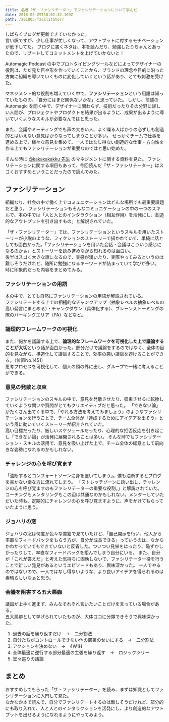 ```yaml
---
title: 名著「ザ・ファシリテーター」でファシリテーションについて学んだ
date: 2018-05-29T10:02:32.169Z
path: /201805-facilitator/
---
```


しばらくブログが更新できていなかった。  
言い訳ですが、少し仕事が忙しくなって、アウトプットに対するモチベーションが低下してた。
ブログに書くネタは、本を読んだり、勉強したりちゃんとあったので、リブートしてコミットメントを上げていかないと！

Automagic Podcast の中でプロトタイピングツールなどによってデザイナーの役割は、ただ見た目や形を作っていくことから、ブランドの理念や目的に沿った方向に組織を導いていくものに変化していくという話があり、とても刺激を受けた。

マネジメント的な役割も増えていく中で、**ファシリテーション**という用語は知っていたものの、「自分にはまだ関係ないかな」と思っていた。
しかし、前述の Automagic を聞く中で、デザイナーに関わらず、技術だったりその分野に詳しい人間が、プロジェクトやプロダクトを結果が出るように、成果が出るように導いていくようなスキルが必要なんではと思った。

また、会議やミーティングでも声の大きい人、よく喋る人ばかりの必ずしも創造的とはいえない意見ばかりなってしまうことが多い。
せっかくチームで仕事を進める上で、様々な意見を集めて、一人ではなし得ない創造的な仕事・方向性を作る上でもファシリテーションが重要なのではと思い始めた。

そんな時に [@kakakakakku 先生](http://kakakakakku.hatenablog.com) のマネジメントに関する資料を見た。
ファシリテーションに関する項目もあって、今回読んだ「ザ・ファシリテーター」はスゴくおすすめということだったので読んでみた。

<div>
<link-card url="https://kakakakakku.hatenablog.com/entry/2017/07/12/013345"></link-card>
</div>

## ファシリテーション
組織なり、社会の中で働く上でコミュニケーションはどんな場所でも最重要課題だと思う。
ファシリテーションもそんなコミュニケーションの中の一つのスキルで、本の中では「人と人とのインタラクション（相互作用）を活発にし、創造的なアウトプットを引き出すもの」と解説されていた。

「ザ・ファシリテーター」では、ファシリテーションというスキルを用いたストーリーが小説のような、フィクションのストーリーで描かれていて、単純に話としても面白かった。「ファシリテーションを用いた会話・会議はこういう感じになるのかぁ」とストーリーを読み進めながら知れるのは面白い。  
後半はスゴく大きな話になるので、実感が湧いたり、実際やってみるというのは難しそうだけれど、随所に勉強になるキーワードが詰まっていて学びが多い。
時に印象的だった内容をまとめてみる。

### ファシリテーションの用語
本の中で、とても自然にファシリテーションの用語が解説されている。  
ファシリテートする上での相槌的なチャンクアップ（抽象レベルの抽象レベルの高い発言にまとめる）・チャンクダウン（具体化する）、ブレーンストーミングの際のパーキングエリア（PA）などなど。

### 論理的フレームワークの可視化
また、何かを議論する上で、**論理的なフレームワークを可視化した上で議論することが大切**という話が面白かった。部分だけで議論をするのではなく、全体の目的を見ながら、構造化して議論することで、効率の悪い議論を避けることができる。（位置No.1451）  
思考プロセスを可視化して、個人の頭の外に出し、グループで一緒に考えることができる。  

### 意見の発散と収束
ファシリテーションのスキルの中で、意見を発散させたり、収束させるに転換していくような問いや質問がとてもクリエイティブだと思った。
「できない論」がたくさん出てくる中で、「やれる方法を考えてみましょう」のようなファシリテーションを行うことで、チーム全体が「達成するためにアイデアを出そう」という風に動いていくストーリーが紹介されていた。  
高い目標だったり、厳しいスケジュールだったり、心理的な拒否反応を引き起こし「できない論」が活発に展開されることは多い。
そんな時でもファシリテーション・スキルの活用で、意見を吸い上げた上で、チーム全体の総意として前向きな姿勢になれるのかもしれない。

### チャレンジの心を呼び覚ます
「油断するとコンフォートゾーンに身を置いてしまう」。僕も油断するとブログを書かない楽な方に流れてしまう。
「ストレッチゾーンに誘い出し、チャレンジの心を呼び覚ますのもファシリテーターの重要な役割。」と解説されていた。
コーチングもメンタリングもこの辺は共通なのかもしれない。メンターしていただいた時も、定期的にチャレンジの心を呼び覚ますように、声をかけてもらっていたように思う。

### ジョハリの窓
ジョハリの窓は何度か色々な書籍で見ていたけど、「自己開示を行い、他人から率直なフィードバックをもらう方が、自分が成長できる」っていうのは、なかなかわかっていてもできていないと反省した。ついつい見栄をはったり、恥ずかしかったりして、率直なフィードバックを拒んでしまう自分にいる。
また、自分が「これが答えだ」と考えた気持ちに固執しないで、ファシリテーター役を行うことで新しい発見があるというエピソードもあり、興味深かった。
一人でやるのではないので、一人ではなし得ないような、より良いアイデアを得られるのは素晴らしいなぁと思う。

### 会議を阻害する五大悪癖
議論が上手く進まず、みんなそれぞれ言いたいことだけを言っている場合がある。  
五大悪癖として挙げられていたものが、大体ココに分類できそうで興味深かった。

1. 過去の話を繰り返すだけ　→　二分割法
2. 自分たちがコントロールできない他の部署のせいにする　→　二分割法
3. アクションを決めない　→　4W1H
4. 全体最適に逆行する部分最適の主張を繰り返す　→　ロジックツリー
5. 堂々巡りの議論


## まとめ
おすすめしてもらった「ザ・ファシリテーター」を読み、まずは知識としてファシリテーションに入門して見た。  
なかなか本で読んで、自分でファシリテートするのは難しそうだけれど、部分的にも取り入れて、人と人とのインタラクションを活発にし、より創造的なアウトプットを出せるようになれるようにやってみよう。